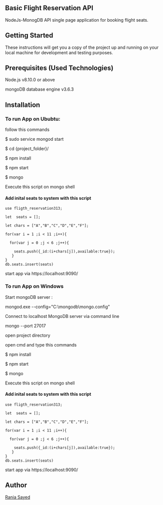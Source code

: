 
<h2>Basic Flight Reservation API</h2>
NodeJs-MonogDB API single page application for booking flight seats.



<h2>Getting Started</h2>
These instructions will get you a copy of the project up and running on your local machine for development and testing purposes.


<h2>Prerequisites (Used Technologies) </h2>

Node.js v8.10.0 or above

mongoDB database engine v3.6.3

<h2>Installation</h2>

<h3>To run App on Ububtu:</h3> 
follow this commands

$ sudo service mongod start

$ cd {project_folder}/

$ npm install

$ npm start

$ mongo

Execute this script on mongo shell

<h4> Add inital seats to system with this script </h4>


    use fligth_reservation313; 

    let  seats = []; 

    let chars = ["A","B","C","D","E","F"]; 

    for(var i = 1 ;i < 11 ;i++){ 

      for(var j = 0 ;j < 6 ;j++){ 

        seats.push({_id:(i+chars[j]),available:true}); 
       }
    } 
    db.seats.insert(seats) 


start app via https://localhost:9090/

<h3>To run App on Windows</h3>

Start mongoDB server :

mongod.exe --config="C:\mongodb\mongo.config"

Connect to localhost MongoDB server via command line

mongo --port 27017

open project directory

open cmd and type this commands

$ npm install

$ npm start

$ mongo

Execute this script on mongo shell

<h4> Add inital seats to system with this script </h4>

    use fligth_reservation313; 

    let  seats = []; 

    let chars = ["A","B","C","D","E","F"]; 

    for(var i = 1 ;i < 11 ;i++){ 

      for(var j = 0 ;j < 6 ;j++){ 

        seats.push({_id:(i+chars[j]),available:true}); 
       }
    } 
    db.seats.insert(seats) 


start app via https://localhost:9090/


<h2>Author</h2>
<a href="https://github.com/raniaSayed">Rania Sayed</a>
